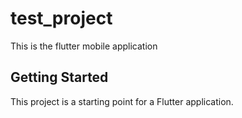 # test_project

This is the flutter mobile application

## Getting Started

This project is a starting point for a Flutter application.

